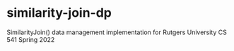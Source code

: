 # similarity-join-dp

SimilarityJoin() data management implementation for Rutgers University CS 541 Spring 2022
